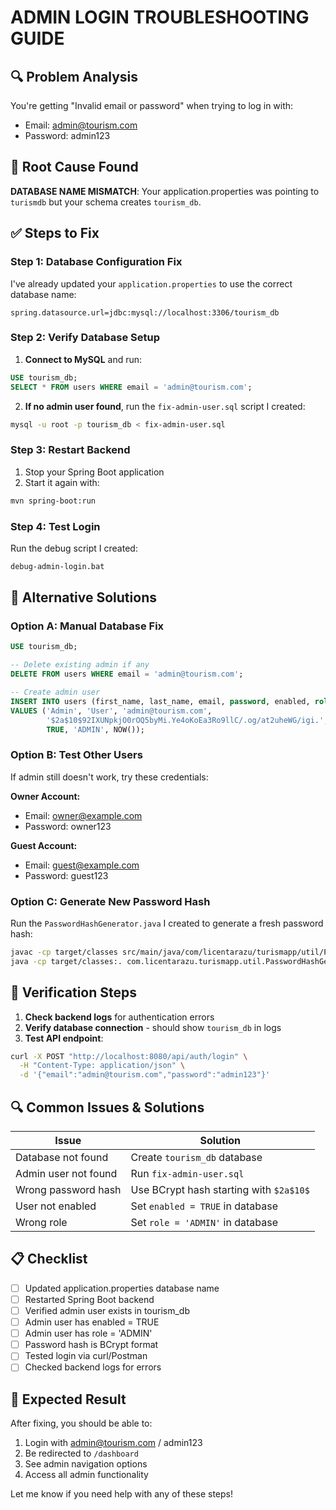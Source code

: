 # ADMIN LOGIN TROUBLESHOOTING GUIDE

## 🔍 Problem Analysis
You're getting "Invalid email or password" when trying to log in with:
- Email: admin@tourism.com  
- Password: admin123

## 🐛 Root Cause Found
**DATABASE NAME MISMATCH**: Your application.properties was pointing to `turismdb` but your schema creates `tourism_db`.

## ✅ Steps to Fix

### Step 1: Database Configuration Fix
I've already updated your `application.properties` to use the correct database name:
```properties
spring.datasource.url=jdbc:mysql://localhost:3306/tourism_db
```

### Step 2: Verify Database Setup
1. **Connect to MySQL** and run:
```sql
USE tourism_db;
SELECT * FROM users WHERE email = 'admin@tourism.com';
```

2. **If no admin user found**, run the `fix-admin-user.sql` script I created:
```bash
mysql -u root -p tourism_db < fix-admin-user.sql
```

### Step 3: Restart Backend
1. Stop your Spring Boot application
2. Start it again with:
```bash
mvn spring-boot:run
```

### Step 4: Test Login
Run the debug script I created:
```bash
debug-admin-login.bat
```

## 🔧 Alternative Solutions

### Option A: Manual Database Fix
```sql
USE tourism_db;

-- Delete existing admin if any
DELETE FROM users WHERE email = 'admin@tourism.com';

-- Create admin user
INSERT INTO users (first_name, last_name, email, password, enabled, role, created_at) 
VALUES ('Admin', 'User', 'admin@tourism.com', 
        '$2a$10$92IXUNpkjO0rOQ5byMi.Ye4oKoEa3Ro9llC/.og/at2uheWG/igi.', 
        TRUE, 'ADMIN', NOW());
```

### Option B: Test Other Users
If admin still doesn't work, try these credentials:

**Owner Account:**
- Email: owner@example.com
- Password: owner123

**Guest Account:**
- Email: guest@example.com
- Password: guest123

### Option C: Generate New Password Hash
Run the `PasswordHashGenerator.java` I created to generate a fresh password hash:
```bash
javac -cp target/classes src/main/java/com/licentarazu/turismapp/util/PasswordHashGenerator.java
java -cp target/classes:. com.licentarazu.turismapp.util.PasswordHashGenerator
```

## 🧪 Verification Steps

1. **Check backend logs** for authentication errors
2. **Verify database connection** - should show `tourism_db` in logs
3. **Test API endpoint**:
```bash
curl -X POST "http://localhost:8080/api/auth/login" \
  -H "Content-Type: application/json" \
  -d '{"email":"admin@tourism.com","password":"admin123"}'
```

## 🔍 Common Issues & Solutions

| Issue | Solution |
|-------|----------|
| Database not found | Create `tourism_db` database |
| Admin user not found | Run `fix-admin-user.sql` |
| Wrong password hash | Use BCrypt hash starting with `$2a$10$` |
| User not enabled | Set `enabled = TRUE` in database |
| Wrong role | Set `role = 'ADMIN'` in database |

## 📋 Checklist

- [ ] Updated application.properties database name
- [ ] Restarted Spring Boot backend  
- [ ] Verified admin user exists in tourism_db
- [ ] Admin user has enabled = TRUE
- [ ] Admin user has role = 'ADMIN'
- [ ] Password hash is BCrypt format
- [ ] Tested login via curl/Postman
- [ ] Checked backend logs for errors

## 🎯 Expected Result

After fixing, you should be able to:
1. Login with admin@tourism.com / admin123
2. Be redirected to `/dashboard` 
3. See admin navigation options
4. Access all admin functionality

Let me know if you need help with any of these steps!
